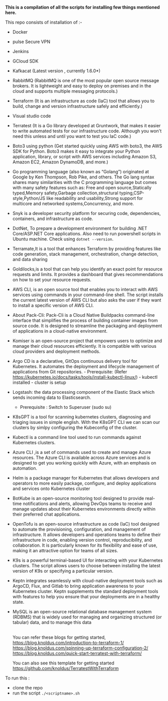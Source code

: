 **This is a compilation of all the scripts for installing few things mentioned here.** 



This repo consists of installation of :- 

- Docker
- pulse Secure VPN
- Jenkins
- GCloud SDK 
- Kafkacat (Latest version , currently 1.6.0*)
- RabbitMQ (RabbitMQ is one of the most popular open source message brokers. It is lightweight and easy to deploy on premises and in the cloud and supports multiple messaging protocols.)
- Terraform (It is an infrastructure as code (IaC) tool that allows you to build, change and version infrastructure safely and efficiently.)
- Visual studio code
- Terratest (It is a Go library developed at Gruntwork, that makes it easier to write automated tests for our infrastructure code. Although you won't need this unless and until you want to test you IaC code.)
- Boto3 using python (Get started quickly using AWS with boto3, the AWS SDK for Python. Boto3 makes it easy to integrate your Python application, library, or script with AWS services including Amazon S3, Amazon EC2, Amazon DynamoDB, and more.)
- Go programming language (also known as “Golang”) originated at Google by Ken Thompson, Rob Pike, and others. The Go lang syntax shares many similarities with the C programming language but comes with many safety features such as: Free and open source,Statically typed,Memory safety,Garbage collection,structural typing,CSP-style,Python/JS like readability and usability,Strong support for multicore and networked systems,Concurrency, and more.
- Snyk is a developer security platform for securing code, dependencies, containers, and infrastructure as code.
- DotNet, To prepare a development environment for building .NET Core/ASP.NET Core applications. Also need to run powershell scripts in Ubuntu machine. Check using `dotnet --version`.
- Terramate,It is a tool that enhances Terraform by providing features like code generation, stack management, orchestration, change detection, and data sharing
- Goldilocks,is a tool that can help you identify an exact point for resource requests and limits. It provides a dashboard that gives recommendations on how to set your resource requests.
- AWS CLI, is an open source tool that enables you to interact with AWS services using commands in your command-line shell. The script installs the current latest version of AWS CLI but also asks the user if they want to install a specific version of AWS CLI.
- About Pack-Cli: Pack-Cli is a Cloud Native Buildpacks command-line interface that simplifies the process of building container images from source code. It is designed to streamline the packaging and deployment of applications in 
  a cloud-native environment.
- Komiser is an open-source project that empowers users to optimize and manage their cloud resources efficiently. It is compatible with various cloud providers and deployment methods.
- Argo CD is a declarative, GitOps continuous delivery tool for Kubernetes. It automates the deployment and lifecycle management of applications from Git repositories.
      - Prerequisite: (Refer https://kubernetes.io/docs/tasks/tools/install-kubectl-linux/)
        - kubectl installed
        - cluster is setup
- Logstash: the data processing component of the Elastic Stack which sends incoming data to Elasticsearch.
    - Prerequisite : Switch to Superuser (sudo su)
 
- K8sGPT is a tool for scanning kubernetes clusters, diagnosing and triaging issues in simple english. With the K8sGPT CLI we can scan our clusters by simlpy configuring the Kubeconfig of the cluster.
- Kubectl is a command line tool used to run commands against Kubernetes clusters.
- Azure CLI ,is a set of commands used to create and manage Azure resources. The Azure CLI is available across Azure services and is designed to get you working quickly with Azure, with an emphasis on automation.
- Helm is a package manager for Kubernetes that allows developers and operators to more easily package, configure, and deploy applications and services onto Kubernetes cluster
- BotKube is an open-source monitoring tool designed to provide real-time notifications and alerts, allowing DevOps teams to receive and manage updates about their Kubernetes environments directly within their preferred chat 
  applications.
- OpenTofu is an open-source infrastructure as code (IaC) tool designed to automate the provisioning, configuration, and management of infrastructure. It allows developers and operations teams to define their infrastructure in code, 
  enabling version control, reproducibility, and collaboration. It is particularly known for its flexibility and ease of use, making it an attractive option for teams of all sizes.
- K9s is a powerful terminal-based UI for interacting with your Kubernetes clusters. The script allows users to choose between installing the latest version of K9s or specifying a particular version.
- Keptn integrates seamlessly with cloud-native deployment tools such as ArgoCD, Flux, and Gitlab to bring application awareness to your Kubernetes cluster. Keptn supplements the standard deployment tools with features to help you 
  ensure that your deployments are in a healthy state.
- MySQL is an open-source relational database management system (RDBMS) that is widely used for managing and organizing structured (or tabular) data, and to manage this data

  <br>You can refer these blogs for getting started, <br/>
    https://blog.knoldus.com/introduction-to-terraform-1/ <br/>
    https://blog.knoldus.com/spinning-up-terraform-configuration-2/ <br/>
    https://blog.knoldus.com/quick-start-terratest-with-terraform/ <br/>

    You can also see this template for getting started <br/>
    https://github.com/knoldus/TerratestWithTerraform <br/>

To run this :

- clone the repo 
- run the script `./<scriptname>.sh`

